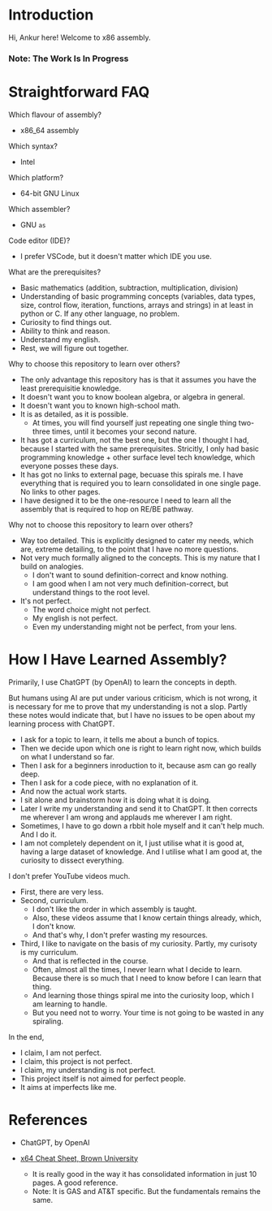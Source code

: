 # Introduction

Hi, Ankur here! Welcome to x86 assembly.

### Note: The Work Is In Progress

# Straightforward FAQ

Which flavour of assembly?
  - x86_64 assembly

Which syntax?
  - Intel

Which platform?
  - 64-bit GNU Linux

Which assembler?
  - GNU `as`

Code editor (IDE)?
  - I prefer VSCode, but it doesn't matter which IDE you use.

What are the prerequisites?
  - Basic mathematics (addition, subtraction, multiplication, division)
  - Understanding of basic programming concepts (variables, data types, size, control flow, iteration, functions, arrays and strings) in at least in python or C. If any other language, no problem.
  - Curiosity to find things out.
  - Ability to think and reason.
  - Understand my english.
  - Rest, we will figure out together.

Why to choose this repository to learn over others?
  - The only advantage this repository has is that it assumes you have the least prerequisitie knowledge.
  - It doesn't want you to know boolean algebra, or algebra in general.
  - It doesn't want you to known high-school math.
  - It is as detailed, as it is possible.
    - At times, you will find yourself just repeating one single thing two-three times, until it becomes your second nature.
  - It has got a curriculum, not the best one, but the one I thought I had, because I started with the same prerequisites. Stricitly, I only had basic programming knowledge + other surface level tech knowledge, which everyone posses these days.
  - It has got no links to external page, becuase this spirals me. I have everything that is required you to learn consolidated in one single page. No links to other pages.
  - I have designed it to be the one-resource I need to learn all the assembly that is required to hop on RE/BE pathway.

Why not to choose this repository to learn over others?
  - Way too detailed. This is explicitly designed to cater my needs, which are, extreme detailing, to the point that I have no more questions.
  - Not very much formally aligned to the concepts. This is my nature that I build on analogies.
    - I don't want to sound definition-correct and know nothing.
    - I am good when I am not very much definition-correct, but understand things to the root level.
  - It's not perfect.
    - The word choice might not perfect.
    - My english is not perfect.
    - Even my understanding might not be perfect, from your lens.

# How I Have Learned Assembly?

Primarily, I use ChatGPT (by OpenAI) to learn the concepts in depth.

But humans using AI are put under various criticism, which is not wrong, it is necessary for me to prove that my understanding is not a slop. Partly these notes would indicate that, but I have no issues to be open about my learning process with ChatGPT.
  - I ask for a topic to learn, it tells me about a bunch of topics.
  - Then we decide upon which one is right to learn right now, which builds on what I understand so far.
  - Then I ask for a beginners inroduction to it, because asm can go really deep.
  - Then I ask for a code piece, with no explanation of it.
  - And now the actual work starts.
  - I sit alone and brainstorm how it is doing what it is doing.
  - Later I write my understanding and send it to ChatGPT. It then corrects me wherever I am wrong and applauds me wherever I am right.
  - Sometimes, I have to go down a rbbit hole myself and it can't help much. And I do it.
  - I am not completely dependent on it, I just utilise what it is good at, having a large dataset of knowledge. And I utilise what I am good at, the curiosity to dissect everything.

I don't prefer YouTube videos much.
  - First, there are very less.
  - Second, curriculum.
    - I don't like the order in which assembly is taught.
    - Also, these videos assume that I know certain things already, which, I don't know.
    - And that's why, I don't prefer wasting my resources.
  - Third, I like to navigate on the basis of my curiosity. Partly, my curisoty is my curriculum.
    - And that is reflected in the course.
    - Often, almost all the times, I never learn what I decide to learn. Because there is so much that I need to know before I can learn that thing.
    - And learning those things spiral me into the curiosity loop, which I am learning to handle.
    - But you need not to worry. Your time is not going to be wasted in any spiraling.

In the end,
  - I claim, I am not perfect.
  - I claim, this project is not perfect.
  - I claim, my understanding is not perfect.
  - This project itself is not aimed for perfect people.
  - It aims at imperfects like me.

# References

+ ChatGPT, by OpenAI

+ [x64 Cheat Sheet, Brown University](https://cs.brown.edu/courses/cs033/docs/guides/x64_cheatsheet.pdf)
  + It is really good in the way it has consolidated information in just 10 pages. A good reference.
  + Note: It is GAS and AT&T specific. But the fundamentals remains the same.
